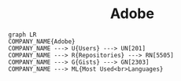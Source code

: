 <h1 align="center">Adobe</h1>

```mermaid
graph LR
COMPANY_NAME{Adobe}
COMPANY_NAME ---> U{Users} ---> UN[201]
COMPANY_NAME ---> R{Repositories} ---> RN[5505]
COMPANY_NAME ---> G{Gists} ---> GN[2303]
COMPANY_NAME ---> ML{Most Used<br>Languages}
```
